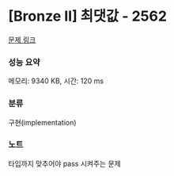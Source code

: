 # [Bronze II] 최댓값 - 2562 

[문제 링크](https://www.acmicpc.net/problem/2562) 

### 성능 요약

메모리: 9340 KB, 시간: 120 ms

### 분류

구현(implementation)

### 노트

타입까지 맞추어야 pass 시켜주는 문제
